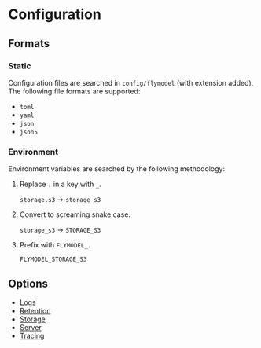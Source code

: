# Configuration

## Formats

### Static

Configuration files are searched in `config/flymodel` (with extension added). The following file formats are supported:

- `toml`
- `yaml`
- `json`
- `json5`

### Environment

Environment variables are searched by the following methodology:

1. Replace `.` in a key with `_`.

   `storage.s3` -> `storage_s3`

2. Convert to screaming snake case.

   `storage_s3` -> `STORAGE_S3`

3. Prefix with `FLYMODEL_`.

   `FLYMODEL_STORAGE_S3`

## Options

- [Logs](./configuration/logs.md)
- [Retention](./configuration/retention.md)
- [Storage](./configuration/storage.md)
- [Server](./configuration/server.md)
- [Tracing](./configuration/tracing.md)


